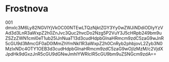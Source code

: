 # Frostnova
001
dmxlc3M6Ly82NGVlYjVkOC00NTEwLTQzNjktZGY3Yy0wZWJiNDdiODIyYzVAd3d3LnR3aWxpZ2h0ZnJvc3Quc2hvcDo2Nzg5P2VuY3J5cHRpb249bm9uZSZzZWN1cml0eT1ub25lJnNuaT13d3cudHdpbGlnaHRmcm9zdC5zaG9wJnR5cGU9d3MmcGF0aD0lMmZhYmNkI1R3aWxpZ2h0CnRyb2phbjovL2Zyb3N0MzIxNDc4OTY1OEB3d3cudHdpbGlnaHRmcm9zdC5zaG9wOjIzMzM/c2VjdXJpdHk9dGxzJnR5cGU9dGNwJmhlYWRlclR5cGU9bm9uZSNGcm9zdA==

